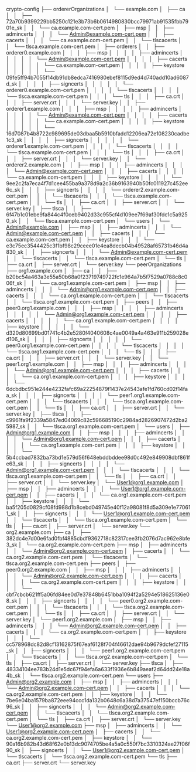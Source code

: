 crypto-config
├── ordererOrganizations
│   └── example.com
│       ├── ca
│       │   ├── 72a70b9399229bb5250c121e3b73b6b0614980830bcc79971ab91535fbb7901e_sk
│       │   └── ca.example.com-cert.pem
│       ├── msp
│       │   ├── admincerts
│       │   │   └── Admin@example.com-cert.pem
│       │   ├── cacerts
│       │   │   └── ca.example.com-cert.pem
│       │   └── tlscacerts
│       │       └── tlsca.example.com-cert.pem
│       ├── orderers
│       │   ├── orderer0.example.com
│       │   │   ├── msp
│       │   │   │   ├── admincerts
│       │   │   │   │   └── Admin@example.com-cert.pem
│       │   │   │   ├── cacerts
│       │   │   │   │   └── ca.example.com-cert.pem
│       │   │   │   ├── keystore
│       │   │   │   │   └── 09fe5ff94b7055f14db91db8edca7416980ebef8115d9ed4d740add10ad6087d_sk
│       │   │   │   ├── signcerts
│       │   │   │   │   └── orderer0.example.com-cert.pem
│       │   │   │   └── tlscacerts
│       │   │   │       └── tlsca.example.com-cert.pem
│       │   │   └── tls
│       │   │       ├── ca.crt
│       │   │       ├── server.crt
│       │   │       └── server.key
│       │   ├── orderer1.example.com
│       │   │   ├── msp
│       │   │   │   ├── admincerts
│       │   │   │   │   └── Admin@example.com-cert.pem
│       │   │   │   ├── cacerts
│       │   │   │   │   └── ca.example.com-cert.pem
│       │   │   │   ├── keystore
│       │   │   │   │   └── 16d7087b4b8722c989695de03dbaa5b5910bfadd12206ea72e108230cadbe1c3_sk
│       │   │   │   ├── signcerts
│       │   │   │   │   └── orderer1.example.com-cert.pem
│       │   │   │   └── tlscacerts
│       │   │   │       └── tlsca.example.com-cert.pem
│       │   │   └── tls
│       │   │       ├── ca.crt
│       │   │       ├── server.crt
│       │   │       └── server.key
│       │   └── orderer2.example.com
│       │       ├── msp
│       │       │   ├── admincerts
│       │       │   │   └── Admin@example.com-cert.pem
│       │       │   ├── cacerts
│       │       │   │   └── ca.example.com-cert.pem
│       │       │   ├── keystore
│       │       │   │   └── 9ee2c2fa7eca4f7d1cee455ba9a378d9a2c36b9163940b50fc011927c452ee6c_sk
│       │       │   ├── signcerts
│       │       │   │   └── orderer2.example.com-cert.pem
│       │       │   └── tlscacerts
│       │       │       └── tlsca.example.com-cert.pem
│       │       └── tls
│       │           ├── ca.crt
│       │           ├── server.crt
│       │           └── server.key
│       ├── tlsca
│       │   ├── 6f47b1c01ebe9fa844c4f0ceb9402d33c955cf4d109ee7f69af30fdc1c5a9250_sk
│       │   └── tlsca.example.com-cert.pem
│       └── users
│           └── Admin@example.com
│               ├── msp
│               │   ├── admincerts
│               │   │   └── Admin@example.com-cert.pem
│               │   ├── cacerts
│               │   │   └── ca.example.com-cert.pem
│               │   ├── keystore
│               │   │   └── e3c75ec3544425c3f1bf98c29ceee01e4ea8decb04b49528af65731b46d4a830_sk
│               │   ├── signcerts
│               │   │   └── Admin@example.com-cert.pem
│               │   └── tlscacerts
│               │       └── tlsca.example.com-cert.pem
│               └── tls
│                   ├── ca.crt
│                   ├── server.crt
│                   └── server.key
└── peerOrganizations
    ├── org1.example.com
    │   ├── ca
    │   │   ├── b20bc54a463a3e55a50b68a0f23719749722fc1e964a7b5f7529a0788c8c006f_sk
    │   │   └── ca.org1.example.com-cert.pem
    │   ├── msp
    │   │   ├── admincerts
    │   │   │   └── Admin@org1.example.com-cert.pem
    │   │   ├── cacerts
    │   │   │   └── ca.org1.example.com-cert.pem
    │   │   └── tlscacerts
    │   │       └── tlsca.org1.example.com-cert.pem
    │   ├── peers
    │   │   ├── peer0.org1.example.com
    │   │   │   ├── msp
    │   │   │   │   ├── admincerts
    │   │   │   │   │   └── Admin@org1.example.com-cert.pem
    │   │   │   │   ├── cacerts
    │   │   │   │   │   └── ca.org1.example.com-cert.pem
    │   │   │   │   ├── keystore
    │   │   │   │   │   └── d320d80699bd01741c4b2e5280f4040608c4ae0049a4a463e911b259028ed106_sk
    │   │   │   │   ├── signcerts
    │   │   │   │   │   └── peer0.org1.example.com-cert.pem
    │   │   │   │   └── tlscacerts
    │   │   │   │       └── tlsca.org1.example.com-cert.pem
    │   │   │   └── tls
    │   │   │       ├── ca.crt
    │   │   │       ├── server.crt
    │   │   │       └── server.key
    │   │   └── peer1.org1.example.com
    │   │       ├── msp
    │   │       │   ├── admincerts
    │   │       │   │   └── Admin@org1.example.com-cert.pem
    │   │       │   ├── cacerts
    │   │       │   │   └── ca.org1.example.com-cert.pem
    │   │       │   ├── keystore
    │   │       │   │   └── 6dcbdbc951e244e4232fafc69a22254879f1437e24543afe1fd760cd02f14faa_sk
    │   │       │   ├── signcerts
    │   │       │   │   └── peer1.org1.example.com-cert.pem
    │   │       │   └── tlscacerts
    │   │       │       └── tlsca.org1.example.com-cert.pem
    │   │       └── tls
    │   │           ├── ca.crt
    │   │           ├── server.crt
    │   │           └── server.key
    │   ├── tlsca
    │   │   ├── c9961fa9f2339a5847ed04069c82c596685190c2984ad2826907472d2ba25987_sk
    │   │   └── tlsca.org1.example.com-cert.pem
    │   └── users
    │       ├── Admin@org1.example.com
    │       │   ├── msp
    │       │   │   ├── admincerts
    │       │   │   │   └── Admin@org1.example.com-cert.pem
    │       │   │   ├── cacerts
    │       │   │   │   └── ca.org1.example.com-cert.pem
    │       │   │   ├── keystore
    │       │   │   │   └── 5b4ccbad7832ba73bd1e579d56f648ebddbddee98d0c492e849908dbf861fe63_sk
    │       │   │   ├── signcerts
    │       │   │   │   └── Admin@org1.example.com-cert.pem
    │       │   │   └── tlscacerts
    │       │   │       └── tlsca.org1.example.com-cert.pem
    │       │   └── tls
    │       │       ├── ca.crt
    │       │       ├── server.crt
    │       │       └── server.key
    │       └── User1@org1.example.com
    │           ├── msp
    │           │   ├── admincerts
    │           │   │   └── User1@org1.example.com-cert.pem
    │           │   ├── cacerts
    │           │   │   └── ca.org1.example.com-cert.pem
    │           │   ├── keystore
    │           │   │   └── ba5f205d0829cf08fd988d1b8cebd049745e40f12a98081f8d5a309e1e770611_sk
    │           │   ├── signcerts
    │           │   │   └── User1@org1.example.com-cert.pem
    │           │   └── tlscacerts
    │           │       └── tlsca.org1.example.com-cert.pem
    │           └── tls
    │               ├── ca.crt
    │               ├── server.crt
    │               └── server.key
    └── org2.example.com
        ├── ca
        │   ├── 382dc4e7d00e6fad0fbf4885cbdf9362718c82317cee3fb2076d7ac962e8bfe3_sk
        │   └── ca.org2.example.com-cert.pem
        ├── msp
        │   ├── admincerts
        │   │   └── Admin@org2.example.com-cert.pem
        │   ├── cacerts
        │   │   └── ca.org2.example.com-cert.pem
        │   └── tlscacerts
        │       └── tlsca.org2.example.com-cert.pem
        ├── peers
        │   ├── peer0.org2.example.com
        │   │   ├── msp
        │   │   │   ├── admincerts
        │   │   │   │   └── Admin@org2.example.com-cert.pem
        │   │   │   ├── cacerts
        │   │   │   │   └── ca.org2.example.com-cert.pem
        │   │   │   ├── keystore
        │   │   │   │   └── cbf7cbcb621ff5a06fd84ee0d7e37848b6451bba1094f2a5294e518625136e08_sk
        │   │   │   ├── signcerts
        │   │   │   │   └── peer0.org2.example.com-cert.pem
        │   │   │   └── tlscacerts
        │   │   │       └── tlsca.org2.example.com-cert.pem
        │   │   └── tls
        │   │       ├── ca.crt
        │   │       ├── server.crt
        │   │       └── server.key
        │   └── peer1.org2.example.com
        │       ├── msp
        │       │   ├── admincerts
        │       │   │   └── Admin@org2.example.com-cert.pem
        │       │   ├── cacerts
        │       │   │   └── ca.org2.example.com-cert.pem
        │       │   ├── keystore
        │       │   │   └── cc578968dc82d8cf13162875f67eaf6128f704f46612dae94b9679dcfef27115_sk
        │       │   ├── signcerts
        │       │   │   └── peer1.org2.example.com-cert.pem
        │       │   └── tlscacerts
        │       │       └── tlsca.org2.example.com-cert.pem
        │       └── tls
        │           ├── ca.crt
        │           ├── server.crt
        │           └── server.key
        ├── tlsca
        │   ├── 48334104ee783b24d1e5dc67f94efa6a633f1936e6b849aeaf2d64dd24e18a4b_sk
        │   └── tlsca.org2.example.com-cert.pem
        └── users
            ├── Admin@org2.example.com
            │   ├── msp
            │   │   ├── admincerts
            │   │   │   └── Admin@org2.example.com-cert.pem
            │   │   ├── cacerts
            │   │   │   └── ca.org2.example.com-cert.pem
            │   │   ├── keystore
            │   │   │   └── 7be6e04ba1579ba872eee94ccc1da132b0648c6a38d7a37547ef150bccb76c96_sk
            │   │   ├── signcerts
            │   │   │   └── Admin@org2.example.com-cert.pem
            │   │   └── tlscacerts
            │   │       └── tlsca.org2.example.com-cert.pem
            │   └── tls
            │       ├── ca.crt
            │       ├── server.crt
            │       └── server.key
            └── User1@org2.example.com
                ├── msp
                │   ├── admincerts
                │   │   └── User1@org2.example.com-cert.pem
                │   ├── cacerts
                │   │   └── ca.org2.example.com-cert.pem
                │   ├── keystore
                │   │   └── 90a16b982b43d68f62e0b13dc9074705be4a5a0c550f7bc3310324ae27f06f90_sk
                │   ├── signcerts
                │   │   └── User1@org2.example.com-cert.pem
                │   └── tlscacerts
                │       └── tlsca.org2.example.com-cert.pem
                └── tls
                    ├── ca.crt
                    ├── server.crt
                    └── server.key
